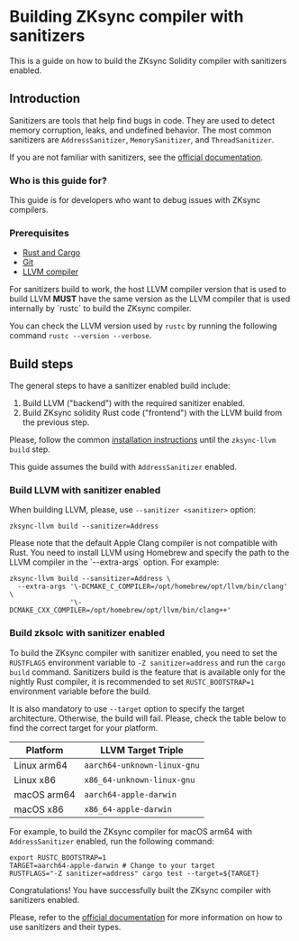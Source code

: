 # Building ZKsync compiler with sanitizers

This is a guide on how to build the ZKsync Solidity compiler with sanitizers enabled.

## Introduction

Sanitizers are tools that help find bugs in code. They are used to detect memory corruption, leaks, and undefined behavior.
The most common sanitizers are `AddressSanitizer`, `MemorySanitizer`, and `ThreadSanitizer`.

If you are not familiar with sanitizers, see the [official documentation](https://rustc-dev-guide.rust-lang.org/sanitizers.html).

### Who is this guide for?

This guide is for developers who want to debug issues with ZKsync compilers.

### Prerequisites

- [Rust and Cargo](https://www.rust-lang.org/tools/install)
- [Git](https://git-scm.com/downloads)
- [LLVM compiler](https://llvm.org/docs/GettingStarted.html)

<div class="warning">
For sanitizers build to work, the host LLVM compiler version that is used to build LLVM <b>MUST</b>
have the same version as the LLVM compiler that is used internally by `rustc` to build the ZKsync compiler.

You can check the LLVM version used by `rustc` by running the following command `rustc --version --verbose`.
</div>

## Build steps

The general steps to have a sanitizer enabled build include:
1. Build LLVM ("backend") with the required sanitizer enabled.
2. Build ZKsync solidity Rust code ("frontend") with the LLVM build from the previous step.

Please, follow the common [installation instructions](../01-installation.md#building-from-source)
until the `zksync-llvm build` step.

This guide assumes the build with `AddressSanitizer` enabled.

### Build LLVM with sanitizer enabled

When building LLVM, please, use `--sanitizer <sanitizer>` option:

```shell
zksync-llvm build --sanitizer=Address
```

<div class="warning">
Please note that the default Apple Clang compiler is not compatible with Rust.
You need to install LLVM using Homebrew and specify the path to the LLVM compiler in the `--extra-args` option.
For example:
</div>

```shell
zksync-llvm build --sansitizer=Address \
  --extra-args '\-DCMAKE_C_COMPILER=/opt/homebrew/opt/llvm/bin/clang' \
               '\-DCMAKE_CXX_COMPILER=/opt/homebrew/opt/llvm/bin/clang++'
```

### Build zksolc with sanitizer enabled

To build the ZKsync compiler with sanitizer enabled, you need to set the `RUSTFLAGS` environment variable
to `-Z sanitizer=address` and run the `cargo build` command.
Sanitizers build is the feature that is available only for the nightly Rust compiler, it is recommended
to set `RUSTC_BOOTSTRAP=1` environment variable before the build.

It is also mandatory to use `--target` option to specify the target architecture. Otherwise, the build will fail.
Please, check the table below to find the correct target for your platform.

| Platform   | LLVM Target Triple            |
|------------|-------------------------------|
| Linux arm64| `aarch64-unknown-linux-gnu`   |
| Linux x86  | `x86_64-unknown-linux-gnu`    |
| macOS arm64| `aarch64-apple-darwin`        |
| macOS x86  | `x86_64-apple-darwin`         |


For example, to build the ZKsync compiler for macOS arm64 with `AddressSanitizer` enabled, run the following command:
```shell
export RUSTC_BOOTSTRAP=1
TARGET=aarch64-apple-darwin # Change to your target
RUSTFLAGS="-Z sanitizer=address" cargo test --target=${TARGET}
```

Congratulations! You have successfully built the ZKsync compiler with sanitizers enabled.

Please, refer to the [official documentation](https://rustc-dev-guide.rust-lang.org/sanitizers.html)
for more information on how to use sanitizers and their types.
